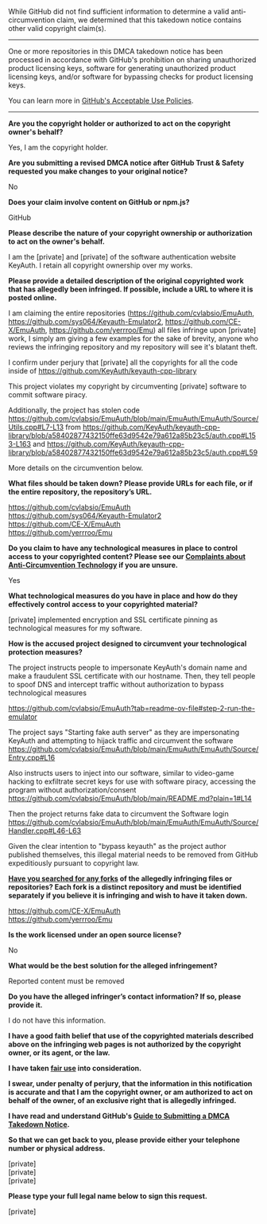 While GitHub did not find sufficient information to determine a valid anti-circumvention claim, we determined that this takedown notice contains other valid copyright claim(s).

---

One or more repositories in this DMCA takedown notice has been processed in accordance with GitHub's prohibition on sharing unauthorized product licensing keys, software for generating unauthorized product licensing keys, and/or software for bypassing checks for product licensing keys.

You can learn more in [GitHub's Acceptable Use Policies](https://docs.github.com/en/github/site-policy/github-acceptable-use-policies).

---

**Are you the copyright holder or authorized to act on the copyright owner's behalf?**

Yes, I am the copyright holder.

**Are you submitting a revised DMCA notice after GitHub Trust & Safety requested you make changes to your original notice?**

No

**Does your claim involve content on GitHub or npm.js?**

GitHub

**Please describe the nature of your copyright ownership or authorization to act on the owner's behalf.**

I am the [private] and [private] of the software authentication website KeyAuth. I retain all copyright ownership over my works.

**Please provide a detailed description of the original copyrighted work that has allegedly been infringed. If possible, include a URL to where it is posted online.**

I am claiming the entire repositories (https://github.com/cvlabsio/EmuAuth, https://github.com/sys064/Keyauth-Emulator2, https://github.com/CE-X/EmuAuth, https://github.com/yerrroo/Emu) all files infringe upon [private] work, I simply am giving a few examples for the sake of brevity, anyone who reviews the infringing repository and my repository will see it's blatant theft.

I confirm under perjury that [private] all the copyrights for all the code inside of https://github.com/KeyAuth/keyauth-cpp-library

This project violates my copyright by circumventing [private] software to commit software piracy.

Additionally, the project has stolen code https://github.com/cvlabsio/EmuAuth/blob/main/EmuAuth/EmuAuth/Source/Utils.cpp#L7-L13 from https://github.com/KeyAuth/keyauth-cpp-library/blob/a58402877432150ffe63d9542e79a612a85b23c5/auth.cpp#L153-L163 and https://github.com/KeyAuth/keyauth-cpp-library/blob/a58402877432150ffe63d9542e79a612a85b23c5/auth.cpp#L59

More details on the circumvention below.

**What files should be taken down? Please provide URLs for each file, or if the entire repository, the repository’s URL.**

https://github.com/cvlabsio/EmuAuth  
https://github.com/sys064/Keyauth-Emulator2  
https://github.com/CE-X/EmuAuth  
https://github.com/yerrroo/Emu

**Do you claim to have any technological measures in place to control access to your copyrighted content? Please see our <a href="https://docs.github.com/articles/guide-to-submitting-a-dmca-takedown-notice#complaints-about-anti-circumvention-technology">Complaints about Anti-Circumvention Technology</a> if you are unsure.**

Yes

**What technological measures do you have in place and how do they effectively control access to your copyrighted material?**

[private] implemented encryption and SSL certificate pinning as technological measures for my software.

**How is the accused project designed to circumvent your technological protection measures?**

The project instructs people to impersonate KeyAuth's domain name and make a fraudulent SSL certificate with our hostname. Then, they tell people to spoof DNS and intercept traffic without authorization to bypass technological measures

https://github.com/cvlabsio/EmuAuth?tab=readme-ov-file#step-2-run-the-emulator

The project says "Starting fake auth server" as they are impersonating KeyAuth and attempting to hijack traffic and circumvent the software https://github.com/cvlabsio/EmuAuth/blob/main/EmuAuth/EmuAuth/Source/Entry.cpp#L16

Also instructs users to inject into our software, similar to video-game hacking to exfiltrate secret keys for use with software piracy, accessing the program without authorization/consent https://github.com/cvlabsio/EmuAuth/blob/main/README.md?plain=1#L14

Then the project returns fake data to circumvent the Software login https://github.com/cvlabsio/EmuAuth/blob/main/EmuAuth/EmuAuth/Source/Handler.cpp#L46-L63

Given the clear intention to "bypass keyauth" as the project author published themselves, this illegal material needs to be removed from GitHub expeditiously pursuant to copyright law.

**<a href="https://docs.github.com/articles/dmca-takedown-policy#b-what-about-forks-or-whats-a-fork">Have you searched for any forks</a> of the allegedly infringing files or repositories? Each fork is a distinct repository and must be identified separately if you believe it is infringing and wish to have it taken down.**

https://github.com/CE-X/EmuAuth   
https://github.com/yerrroo/Emu

**Is the work licensed under an open source license?**

No

**What would be the best solution for the alleged infringement?**

Reported content must be removed

**Do you have the alleged infringer’s contact information? If so, please provide it.**

I do not have this information.

**I have a good faith belief that use of the copyrighted materials described above on the infringing web pages is not authorized by the copyright owner, or its agent, or the law.**

**I have taken <a href="https://www.lumendatabase.org/topics/22">fair use</a> into consideration.**

**I swear, under penalty of perjury, that the information in this notification is accurate and that I am the copyright owner, or am authorized to act on behalf of the owner, of an exclusive right that is allegedly infringed.**

**I have read and understand GitHub's <a href="https://docs.github.com/articles/guide-to-submitting-a-dmca-takedown-notice/">Guide to Submitting a DMCA Takedown Notice</a>.**

**So that we can get back to you, please provide either your telephone number or physical address.**

[private]  
[private]  
[private]  

**Please type your full legal name below to sign this request.**

[private]  
